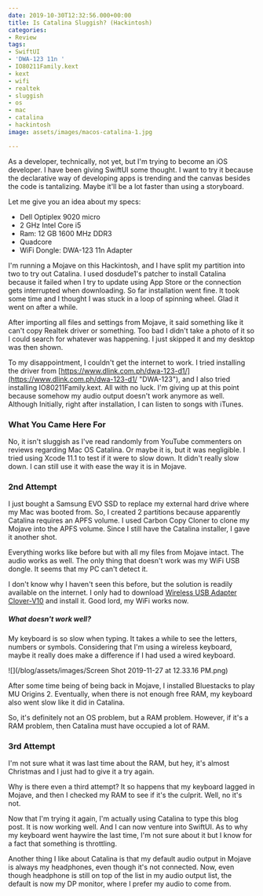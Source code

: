 ```yaml
---
date: 2019-10-30T12:32:56.000+00:00
title: Is Catalina Sluggish? (Hackintosh)
categories:
- Review
tags:
- SwiftUI
- 'DWA-123 11n '
- IO80211Family.kext
- kext
- wifi
- realtek
- sluggish
- os
- mac
- catalina
- hackintosh
image: assets/images/macos-catalina-1.jpg

---
```

As a developer, technically, not yet, but I'm trying to become an iOS developer. I have been giving SwiftUI some thought. I want to try it because the declarative way of developing apps is trending and the canvas besides the code is tantalizing. Maybe it'll be a lot faster than using a storyboard.

Let me give you an idea about my specs:

* Dell Optiplex 9020 micro
* 2 GHz Intel Core i5
* Ram: 12 GB 1600 MHz DDR3
* Quadcore
* WiFi Dongle: DWA-123 11n Adapter

I'm running a Mojave on this Hackintosh, and I have split my partition into two to try out Catalina. I used dosdude1's patcher to install Catalina because it failed when I try to update using App Store or the connection gets interrupted when downloading. So far installation went fine. It took some time and I thought I was stuck in a loop of spinning wheel. Glad it went on after a while.

After importing all files and settings from Mojave, it said something like it can't copy Realtek driver or something. Too bad I didn't take a photo of it so I could search for whatever was happening. I just skipped it and my desktop was then shown.

To my disappointment, I couldn't get the internet to work. I tried installing the driver from [https://www.dlink.com.ph/dwa-123-d1/](https://www.dlink.com.ph/dwa-123-d1/ "DWA-123"), and I also tried installing IO80211Family.kext. All with no luck. I'm giving up at this point because somehow my audio output doesn't work anymore as well. Although Initially, right after installation, I can listen to songs with iTunes.

### What You Came Here For

No, it isn't sluggish as I've read randomly from YouTube commenters on reviews regarding Mac OS Catalina. Or maybe it is, but it was negligible. I tried using Xcode 11.1 to test if it were to slow down. It didn't really slow down. I can still use it with ease the way it is in Mojave.

### 2nd Attempt

I just bought a Samsung EVO SSD to replace my external hard drive where my Mac was booted from. So, I created 2 partitions because apparently Catalina requires an APFS volume. I used Carbon Copy Cloner to clone my Mojave into the APFS volume. Since I still have the Catalina installer, I gave it another shot.

Everything works like before but with all my files from Mojave intact. The audio works as well. The only thing that doesn't work was my WiFi USB dongle. It seems that my PC can't detect it.

I don't know why I haven't seen this before, but the solution is readily available on the internet. I only had to download [Wireless USB Adapter Clover-V10](https://github.com/chris1111/Wireless-USB-Adapter-Clover/releases/tag/V10) and install it. Good lord, my WiFi works now.

##### What doesn't work well?

My keyboard is so slow when typing. It takes a while to see the letters, numbers or symbols. Considering that I'm using a wireless keyboard, maybe it really does make a difference if I had used a wired keyboard.

![](/blog/assets/images/Screen Shot 2019-11-27 at 12.33.16 PM.png)

After some time being of being back in Mojave, I installed Bluestacks to play MU Origins 2. Eventually, when there is not enough free RAM, my keyboard also went slow like it did in Catalina.

So, it's definitely not an OS problem, but a RAM problem. However, if it's a RAM problem, then Catalina must have occupied a lot of RAM.

### 3rd Attempt

I'm not sure what it was last time about the RAM, but hey, it's almost Christmas and I just had to give it a try again.

Why is there even a third attempt? It so happens that my keyboard lagged in Mojave, and then I checked my RAM to see if it's the culprit. Well, no it's not.

Now that I'm trying it again, I'm actually using Catalina to type this blog post. It is now working well. And I can now venture into SwiftUI. As to why my keyboard went haywire the last time, I'm not sure about it but I know for a fact that something is throttling.

Another thing I like about Catalina is that my default audio output in Mojave is always my headphones, even though it's not connected. Now, even though headphone is still on top of the list in my audio output list, the default is now my DP monitor, where I prefer my audio to come from.